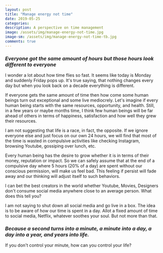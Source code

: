 ```yaml
---
layout: post
title: "Manage energy not time"
date: 2019-05-25
categories: 
description: A perspective on time management
image: /assets/img/manage-energy-not-time.jpg
image-sm: /assets/img/manage-energy-not-time-tb.jpg
comments: true
---
```

### *Everyone got the same amount of hours but those hours look different to everyone*

I wonder a lot about how time flies so fast. It seems like today is Monday and suddenly Friday pops up. It's true saying, that nothing changes every day but when you look back on a decade everything is different.

If everyone gets the same amount of time then how come some human beings turn out exceptional and some live mediocrely. 
Let's imagine if every human being starts with the same resources, opportunity, and health. Still, in a few years or maybe months time, I think few human beings will be far ahead of others in terms of happiness, satisfaction and how well they grew their resources.

I am not suggesting that life is a race, in fact, the opposite. If we ignore everyone else and just focus on our own 24 hours, we will find that most of the time is wasted in compulsive activities like checking Instagram, browsing Youtube, gossiping over lunch, etc.

Every human being has the desire to grow whether it is in terms of their money, reputation or impact. So we can safely assume that at the end of a compulsive day where 5 hours (20% of a day) are spent without our conscious permission, will make us feel bad. This feeling if persist will fade away and our thinking will adjust itself to such behaviors.

I can bet the best creators in the world whether Youtube, Movies, Designers don't consume social media anywhere close to an average person. What does this tell you? 

I am not saying to shut down all social media and go live in a box. The idea is to be aware of how our time is spent in a day. Allot a fixed amount of time to social media, Netflix, whatever soothes your soul. But not more than that.
### ***Because a second turns into a minute, a minute into a day, a day into a year, and years into life.***

If you don't control your minute, how can you control your life?